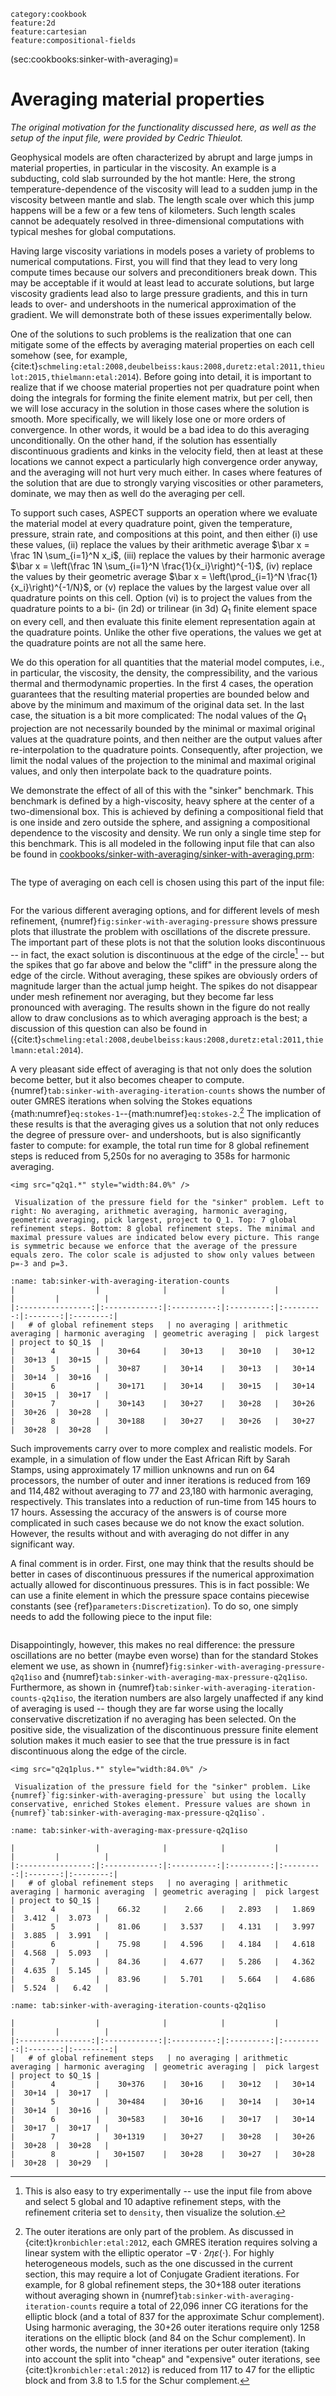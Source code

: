 ```{tags}
category:cookbook
feature:2d
feature:cartesian
feature:compositional-fields
```

(sec:cookbooks:sinker-with-averaging)=
# Averaging material properties

*The original motivation for the functionality discussed here, as well as the
setup of the input file, were provided by Cedric Thieulot.*

Geophysical models are often characterized by abrupt and large jumps in
material properties, in particular in the viscosity. An example is a
subducting, cold slab surrounded by the hot mantle: Here, the strong
temperature-dependence of the viscosity will lead to a sudden jump in the
viscosity between mantle and slab. The length scale over which this jump
happens will be a few or a few tens of kilometers. Such length scales cannot
be adequately resolved in three-dimensional computations with typical meshes
for global computations.

Having large viscosity variations in models poses a variety of problems to
numerical computations. First, you will find that they lead to very long
compute times because our solvers and preconditioners break down. This may be
acceptable if it would at least lead to accurate solutions, but large
viscosity gradients lead also to large pressure gradients, and this in turn
leads to over- and undershoots in the numerical approximation of the gradient.
We will demonstrate both of these issues experimentally below.

One of the solutions to such problems is the realization that one can mitigate
some of the effects by averaging material properties on each cell somehow
(see, for example,
{cite:t}`schmeling:etal:2008,deubelbeiss:kaus:2008,duretz:etal:2011,thieulot:2015,thielmann:etal:2014`).
Before going into detail, it is important to realize that if we choose material properties not
per quadrature point when doing the integrals for forming the finite element
matrix, but per cell, then we will lose accuracy in the solution in those
cases where the solution is smooth. More specifically, we will likely lose one
or more orders of convergence. In other words, it would be a bad idea to do
this averaging unconditionally. On the other hand, if the solution has
essentially discontinuous gradients and kinks in the velocity field, then at
least at these locations we cannot expect a particularly high convergence
order anyway, and the averaging will not hurt very much either. In cases where
features of the solution that are due to strongly varying viscosities or other
parameters, dominate, we may then as well do the averaging per cell.

To support such cases, ASPECT supports an operation where we evaluate the material
model at every quadrature point, given the temperature, pressure, strain rate,
and compositions at this point, and then either (i) use these values, (ii)
replace the values by their arithmetic average $\bar x = \frac 1N
\sum_{i=1}^N x_i$, (iii) replace the values by their harmonic average $\bar x
= \left(\frac 1N \sum_{i=1}^N \frac{1}{x_i}\right)^{-1}$, (iv) replace the
values by their geometric average $\bar x
= \left(\prod_{i=1}^N \frac{1}{x_i}\right)^{-1/N}$, or (v) replace the values
by the largest value over all quadrature points on this cell. Option (vi) is
to project the values from the quadrature points to a bi- (in 2d) or trilinear
(in 3d) $Q_1$ finite element space on every cell, and then evaluate this
finite element representation again at the quadrature points. Unlike the other
five operations, the values we get at the quadrature points are not all the
same here.

We do this operation for all quantities that the material model computes,
i.e., in particular, the viscosity, the density, the compressibility, and the
various thermal and thermodynamic properties. In the first 4 cases, the
operation guarantees that the resulting material properties are bounded below
and above by the minimum and maximum of the original data set. In the last
case, the situation is a bit more complicated: The nodal values of the $Q_1$
projection are not necessarily bounded by the minimal or maximal original
values at the quadrature points, and then neither are the output values after
re-interpolation to the quadrature points. Consequently, after projection, we
limit the nodal values of the projection to the minimal and maximal original
values, and only then interpolate back to the quadrature points.

We demonstrate the effect of all of this with the "sinker"
benchmark. This benchmark is defined by a high-viscosity, heavy sphere at the
center of a two-dimensional box. This is achieved by defining a compositional
field that is one inside and zero outside the sphere, and assigning a
compositional dependence to the viscosity and density. We run only a single
time step for this benchmark. This is all modeled in the following input file
that can also be found in
[cookbooks/sinker-with-averaging/sinker-with-averaging.prm](https://www.github.com/geodynamics/aspect/blob/main/cookbooks/sinker-with-averaging/sinker-with-averaging.prm):

```{literalinclude} full.prm
```

The type of averaging on each cell is chosen using this part of the input
file:

```{literalinclude} harmonic.prm
```

For the various different averaging options, and for different levels of mesh
refinement, {numref}`fig:sinker-with-averaging-pressure` shows pressure plots that illustrate the problem
with oscillations of the discrete pressure. The important part of these plots
is not that the solution looks discontinuous -- in fact, the exact
solution is discontinuous at the edge of the circle[^footnote1] -- but the spikes
that go far above and below the "cliff" in the pressure along the
edge of the circle. Without averaging, these spikes are obviously orders of
magnitude larger than the actual jump height. The spikes do not disappear
under mesh refinement nor averaging, but they become far less pronounced with
averaging. The results shown in the figure do not really allow to draw
conclusions as to which averaging approach is the best; a discussion of this
question can also be found in
({cite:t}`schmeling:etal:2008,deubelbeiss:kaus:2008,duretz:etal:2011,thielmann:etal:2014`).

A very pleasant side effect of averaging is that not only does the solution
become better, but it also becomes cheaper to compute. {numref}`tab:sinker-with-averaging-iteration-counts`
shows the number of outer GMRES iterations when solving the Stokes
equations {math:numref}`eq:stokes-1`--{math:numref}`eq:stokes-2`.[^footnote2] The
implication of these results is that the averaging gives us a solution that
not only reduces the degree of pressure over- and undershoots, but is also
significantly faster to compute: for example, the total run time for 8 global
refinement steps is reduced from 5,250s for no averaging to 358s for harmonic
averaging.

```{figure-md} fig:sinker-with-averaging-pressure
<img src="q2q1.*" style="width:84.0%" />

 Visualization of the pressure field for the "sinker" problem. Left to right: No averaging, arithmetic averaging, harmonic averaging, geometric averaging, pick largest, project to Q_1. Top: 7 global refinement steps. Bottom: 8 global refinement steps. The minimal and maximal pressure values are indicated below every picture. This range is symmetric because we enforce that the average of the pressure equals zero. The color scale is adjusted to show only values between p=-3 and p=3.
```

```{table} Number of outer GMRES iterations to solve the Stokes equations for various numbers of global mesh refinement steps and for different material averaging operations. The GMRES solver first tries to run 30 iterations with a cheaper preconditioner before switching to a more expensive preconditioner (see "Nonlinear solver tolerance" in Global Parameters).
:name: tab:sinker-with-averaging-iteration-counts
|                  |              |            |           |           |         |          |
|:----------------:|:------------:|:----------:|:---------:|:---------:|:-------:|:--------:|
|   # of global refinement steps   | no averaging | arithmetic averaging | harmonic averaging  | geometric averaging |  pick largest  | project to $Q_1$  |
|        4         |    30+64     |   30+13    |   30+10   |   30+12   |  30+13  |  30+15   |
|        5         |    30+87     |   30+14    |   30+13   |   30+14   |  30+14  |  30+16   |
|        6         |    30+171    |   30+14    |   30+15   |   30+14   |  30+15  |  30+17   |
|        7         |    30+143    |   30+27    |   30+28   |   30+26   |  30+26  |  30+28   |
|        8         |    30+188    |   30+27    |   30+26   |   30+27   |  30+28  |  30+28   |

```

Such improvements carry over to more complex and realistic models. For
example, in a simulation of flow under the East African Rift by Sarah Stamps,
using approximately 17 million unknowns and run on 64 processors, the number
of outer and inner iterations is reduced from 169 and 114,482 without
averaging to 77 and 23,180 with harmonic averaging, respectively. This
translates into a reduction of run-time from 145 hours to 17 hours. Assessing
the accuracy of the answers is of course more complicated in such cases
because we do not know the exact solution. However, the results without and
with averaging do not differ in any significant way.

A final comment is in order. First, one may think that the results should be
better in cases of discontinuous pressures if the numerical approximation
actually allowed for discontinuous pressures. This is in fact possible: We can
use a finite element in which the pressure space contains piecewise constants
(see {ref}`parameters:Discretization`). To do so, one simply
needs to add the following piece to the input file:

```{literalinclude} conservative.prm
```

Disappointingly, however, this makes no real difference: the pressure
oscillations are no better (maybe even worse) than for the standard Stokes
element we use, as shown in {numref}`fig:sinker-with-averaging-pressure-q2q1iso`
and {numref}`tab:sinker-with-averaging-max-pressure-q2q1iso`. Furthermore, as
shown in {numref}`tab:sinker-with-averaging-iteration-counts-q2q1iso`, the
iteration numbers are also largely unaffected if any kind of averaging is used
-- though they are far worse using the locally conservative discretization if
no averaging has been selected. On the positive side, the visualization of the
discontinuous pressure finite element solution makes it much easier to see that
the true pressure is in fact discontinuous along the edge of the circle.

```{figure-md} fig:sinker-with-averaging-pressure-q2q1iso
<img src="q2q1plus.*" style="width:84.0%" />

 Visualization of the pressure field for the "sinker" problem. Like {numref}`fig:sinker-with-averaging-pressure` but using the locally conservative, enriched Stokes element. Pressure values are shown in {numref}`tab:sinker-with-averaging-max-pressure-q2q1iso`.
```

```{table} Maximal pressure values for the "sinker" benchmark, using the locally conservative, enriched Stokes element. The corresponding pressure solutions are shown in the preceding figure.
:name: tab:sinker-with-averaging-max-pressure-q2q1iso

|                  |              |            |           |           |         |          |
|:----------------:|:------------:|:----------:|:---------:|:---------:|:-------:|:--------:|
|   # of global refinement steps   | no averaging | arithmetic averaging | harmonic averaging  | geometric averaging |  pick largest   | project to $Q_1$ |
|        4         |    66.32     |    2.66    |   2.893   |   1.869   |  3.412  |  3.073   |
|        5         |    81.06     |   3.537    |   4.131   |   3.997   |  3.885  |  3.991   |
|        6         |    75.98     |   4.596    |   4.184   |   4.618   |  4.568  |  5.093   |
|        7         |    84.36     |   4.677    |   5.286   |   4.362   |  4.635  |  5.145   |
|        8         |    83.96     |   5.701    |   5.664   |   4.686   |  5.524  |   6.42   |

```

```{table} Like the preceding table, but using the locally conservative, enriched Stokes element.
:name: tab:sinker-with-averaging-iteration-counts-q2q1iso

|                  |              |            |           |           |         |          |
|:----------------:|:------------:|:----------:|:---------:|:---------:|:-------:|:--------:|
|   # of global refinement steps   | no averaging | arithmetic averaging | harmonic averaging  | geometric averaging |  pick largest   | project to $Q_1$ |
|        4         |    30+376    |   30+16    |   30+12   |   30+14   |  30+14  |  30+17   |
|        5         |    30+484    |   30+16    |   30+14   |   30+14   |  30+14  |  30+16   |
|        6         |    30+583    |   30+16    |   30+17   |   30+14   |  30+17  |  30+17   |
|        7         |   30+1319    |   30+27    |   30+28   |   30+26   |  30+28  |  30+28   |
|        8         |   30+1507    |   30+28    |   30+27   |   30+28   |  30+28  |  30+29   |

```

[^footnote1]: This is also easy to try experimentally -- use the input file from
above and select 5 global and 10 adaptive refinement steps, with the
refinement criteria set to `density`, then visualize the solution.

[^footnote2]: The outer iterations are only part of the problem. As discussed in
{cite:t}`kronbichler:etal:2012`, each GMRES iteration requires
solving a linear system with the elliptic operator
$-\nabla \cdot 2 \eta \varepsilon(\cdot)$. For highly heterogeneous models,
such as the one discussed in the current section, this may require a lot of
Conjugate Gradient iterations. For example, for 8 global refinement steps, the
30+188 outer iterations without averaging shown in {numref}`tab:sinker-with-averaging-iteration-counts`
require a total of 22,096 inner CG iterations for the elliptic block (and a total of 837
for the approximate Schur complement). Using harmonic averaging, the 30+26
outer iterations require only 1258 iterations on the elliptic block (and 84 on
the Schur complement). In other words, the number of inner iterations per
outer iteration (taking into account the split into "cheap" and
"expensive" outer iterations, see {cite:t}`kronbichler:etal:2012`)
is reduced from 117 to 47 for the elliptic block and from 3.8
to 1.5 for the Schur complement.
